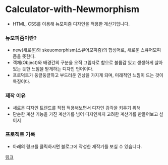 # Calculator-with-Newmorphism

- HTML, CSS를 이용해 뉴모피즘 디자인을 적용한 계산기입니다.

### 뉴모피즘이란?

- new(새로운)와 skeuomorphism(스큐어모피즘)의 합성어로, 새로운 스큐어모피즘을 뜻한다.
- 객체(Object)와 배경간의 구분을 오직 그림자로 함으로 볼륨감 있고 생생하게 살아있는 듯한 느낌을 받게하는 디자인 언어이다.
- 프로덕트가 둥글둥글하고 부드러운 인상을 가지게 되며, 미래적인 느낌이 드는 것이 특징이다.

### 제작 이유

- 새로운 디자인 트렌드를 직접 적용해보면서 디자인 감각을 키우기 위해
- 단순한 계산 기능을 가진 계산기를 넘어 디자인까지 고려한 계산기를 만들어보고 싶어서

### 프로젝트 기록

- 아래의 링크를 클릭하시면 블로그에 작성한 제작기를 보실 수 있습니다.

[링크](https://sangseophwang.tistory.com/36?category=945167)
